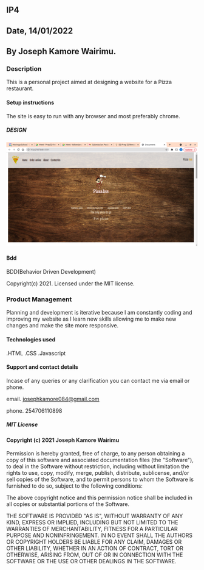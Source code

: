 ##  IP4

## Date, 14/01/2022

## By Joseph Kamore Wairimu.


### Description

This is a personal project aimed at designing a website  for a Pizza restaurant.

#### Setup instructions 

The site is easy to run with any browser and most preferably chrome. 

##### DESIGN
 <img  src="assets/screen.png" alt="final design">

#### Bdd
BDD(Behavior Driven Development)

Copyright(c) 2021. Licensed under the MIT license.




### Product Management

Planning and development is iterative because I am constantly coding and improving my website as I learn new skills allowing me to make new changes and make the site more responsive.

#### Technologies used 

 .HTML
 .CSS
 .Javascript

#### Support and contact details

Incase of any queries or any clarification you can contact me via email or phone.

email. josephkamore084@gmail.com

phone. 254706110898

##### MIT License
#### Copyright (c) 2021 Joseph Kamore Wairimu
Permission is hereby granted, free of charge, to any person obtaining a copy of this software and associated documentation files (the "Software"), to deal in the Software without restriction, including without limitation the rights to use, copy, modify, merge, publish, distribute, sublicense, and/or sell copies of the Software, and to permit persons to whom the Software is furnished to do so, subject to the following conditions:

The above copyright notice and this permission notice shall be included in all copies or substantial portions of the Software.

THE SOFTWARE IS PROVIDED "AS IS", WITHOUT WARRANTY OF ANY KIND, EXPRESS OR IMPLIED, INCLUDING BUT NOT LIMITED TO THE WARRANTIES OF MERCHANTABILITY, FITNESS FOR A PARTICULAR PURPOSE AND NONINFRINGEMENT. IN NO EVENT SHALL THE AUTHORS OR COPYRIGHT HOLDERS BE LIABLE FOR ANY CLAIM, DAMAGES OR OTHER LIABILITY, WHETHER IN AN ACTION OF CONTRACT, TORT OR OTHERWISE, ARISING FROM, OUT OF OR IN CONNECTION WITH THE SOFTWARE OR THE USE OR OTHER DEALINGS IN THE SOFTWARE.